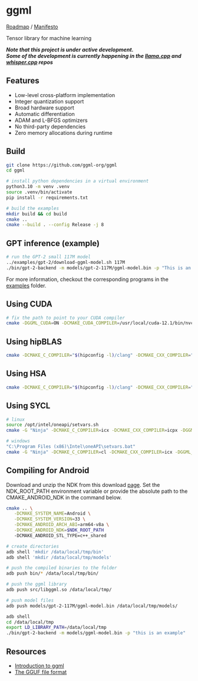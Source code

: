 # ggml

[Roadmap](https://github.com/users/ggerganov/projects/7) / [Manifesto](https://github.com/ggerganov/llama.cpp/discussions/205)

Tensor library for machine learning

***Note that this project is under active development. \
Some of the development is currently happening in the [llama.cpp](https://github.com/ggerganov/llama.cpp) and [whisper.cpp](https://github.com/ggerganov/whisper.cpp) repos***

## Features

- Low-level cross-platform implementation
- Integer quantization support
- Broad hardware support
- Automatic differentiation
- ADAM and L-BFGS optimizers
- No third-party dependencies
- Zero memory allocations during runtime

## Build

```bash
git clone https://github.com/ggml-org/ggml
cd ggml

# install python dependencies in a virtual environment
python3.10 -m venv .venv
source .venv/bin/activate
pip install -r requirements.txt

# build the examples
mkdir build && cd build
cmake ..
cmake --build . --config Release -j 8
```

## GPT inference (example)

```bash
# run the GPT-2 small 117M model
../examples/gpt-2/download-ggml-model.sh 117M
./bin/gpt-2-backend -m models/gpt-2-117M/ggml-model.bin -p "This is an example"
```

For more information, checkout the corresponding programs in the [examples](examples) folder.

## Using CUDA

```bash
# fix the path to point to your CUDA compiler
cmake -DGGML_CUDA=ON -DCMAKE_CUDA_COMPILER=/usr/local/cuda-12.1/bin/nvcc ..
```

## Using hipBLAS

```bash
cmake -DCMAKE_C_COMPILER="$(hipconfig -l)/clang" -DCMAKE_CXX_COMPILER="$(hipconfig -l)/clang++" -DGGML_HIP=ON
```

## Using HSA

```bash
cmake -DCMAKE_C_COMPILER="$(hipconfig -l)/clang" -DCMAKE_CXX_COMPILER="$(hipconfig -l)/clang++" -DGGML_HSA=ON
```

## Using SYCL

```bash
# linux
source /opt/intel/oneapi/setvars.sh
cmake -G "Ninja" -DCMAKE_C_COMPILER=icx -DCMAKE_CXX_COMPILER=icpx -DGGML_SYCL=ON ..

# windows
"C:\Program Files (x86)\Intel\oneAPI\setvars.bat"
cmake -G "Ninja" -DCMAKE_C_COMPILER=cl -DCMAKE_CXX_COMPILER=icx -DGGML_SYCL=ON ..
```

## Compiling for Android

Download and unzip the NDK from this download [page](https://developer.android.com/ndk/downloads). Set the NDK_ROOT_PATH environment variable or provide the absolute path to the CMAKE_ANDROID_NDK in the command below.

```bash
cmake .. \
   -DCMAKE_SYSTEM_NAME=Android \
   -DCMAKE_SYSTEM_VERSION=33 \
   -DCMAKE_ANDROID_ARCH_ABI=arm64-v8a \
   -DCMAKE_ANDROID_NDK=$NDK_ROOT_PATH
   -DCMAKE_ANDROID_STL_TYPE=c++_shared
```

```bash
# create directories
adb shell 'mkdir /data/local/tmp/bin'
adb shell 'mkdir /data/local/tmp/models'

# push the compiled binaries to the folder
adb push bin/* /data/local/tmp/bin/

# push the ggml library
adb push src/libggml.so /data/local/tmp/

# push model files
adb push models/gpt-2-117M/ggml-model.bin /data/local/tmp/models/

adb shell
cd /data/local/tmp
export LD_LIBRARY_PATH=/data/local/tmp
./bin/gpt-2-backend -m models/ggml-model.bin -p "this is an example"
```

## Resources

- [Introduction to ggml](https://huggingface.co/blog/introduction-to-ggml)
- [The GGUF file format](https://github.com/ggerganov/ggml/blob/master/docs/gguf.md)
